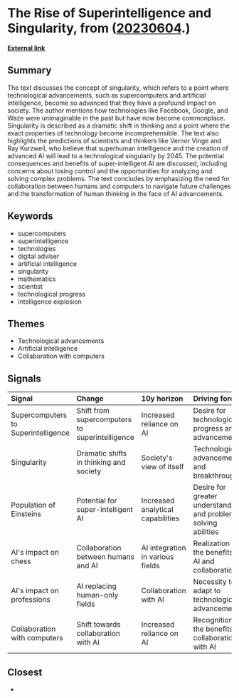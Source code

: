 # __The Rise of Superintelligence and Singularity__, from ([20230604](https://kghosh.substack.com/p/20230604).)

__[External link](https://futurism.com/singularity-explain-it-to-me-like-im-5-years-old?utm_source=substack&utm_medium=email)__



## Summary

The text discusses the concept of singularity, which refers to a point where technological advancements, such as supercomputers and artificial intelligence, become so advanced that they have a profound impact on society. The author mentions how technologies like Facebook, Google, and Waze were unimaginable in the past but have now become commonplace. Singularity is described as a dramatic shift in thinking and a point where the exact properties of technology become incomprehensible. The text also highlights the predictions of scientists and thinkers like Vernor Vinge and Ray Kurzweil, who believe that superhuman intelligence and the creation of advanced AI will lead to a technological singularity by 2045. The potential consequences and benefits of super-intelligent AI are discussed, including concerns about losing control and the opportunities for analyzing and solving complex problems. The text concludes by emphasizing the need for collaboration between humans and computers to navigate future challenges and the transformation of human thinking in the face of AI advancements.

## Keywords

* supercomputers
* superintelligence
* technologies
* digital adviser
* artificial intelligence
* singularity
* mathematics
* scientist
* technological progress
* intelligence explosion

## Themes

* Technological advancements
* Artificial intelligence
* Collaboration with computers

## Signals

| Signal                              | Change                                         | 10y horizon                       | Driving force                                                  |
|:------------------------------------|:-----------------------------------------------|:----------------------------------|:---------------------------------------------------------------|
| Supercomputers to Superintelligence | Shift from supercomputers to superintelligence | Increased reliance on AI          | Desire for technological progress and advancement              |
| Singularity                         | Dramatic shifts in thinking and society        | Society's view of itself          | Technological advancements and breakthroughs                   |
| Population of Einsteins             | Potential for super-intelligent AI             | Increased analytical capabilities | Desire for greater understanding and problem-solving abilities |
| AI's impact on chess                | Collaboration between humans and AI            | AI integration in various fields  | Realization of the benefits of AI and collaboration            |
| AI's impact on professions          | AI replacing human-only fields                 | Collaboration with AI             | Necessity to adapt to technological advancements               |
| Collaboration with computers        | Shift towards collaboration with AI            | Increased reliance on AI          | Recognition of the benefits of collaboration with AI           |

## Closest

* 